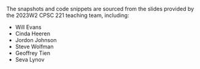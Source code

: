 The snapshots and code snippets are sourced from the slides provided by the 2023W2 CPSC 221 teaching team, including:
- Will Evans
- Cinda Heeren
- Jordon Johnson
- Steve Wolfman
- Geoffrey Tien
- Seva Lynov